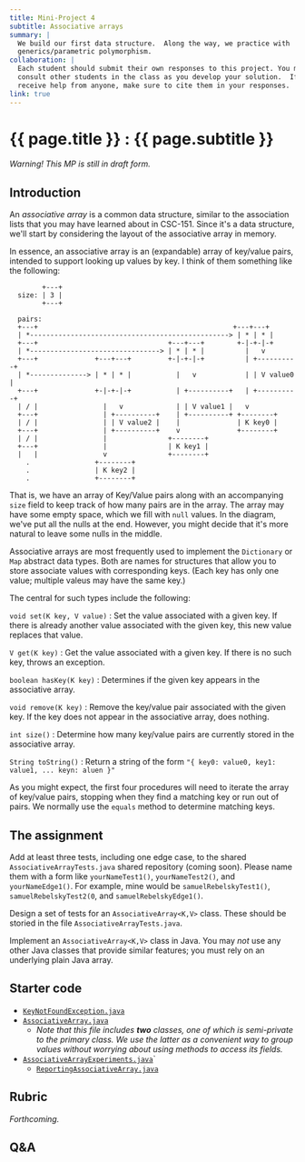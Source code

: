 ```yaml
---
title: Mini-Project 4
subtitle: Associative arrays
summary: |
  We build our first data structure.  Along the way, we practice with
  generics/parametric polymorphism.
collaboration: |
  Each student should submit their own responses to this project. You may
  consult other students in the class as you develop your solution.  If you
  receive help from anyone, make sure to cite them in your responses. 
link: true
---
```

# {{ page.title }} : {{ page.subtitle }}

_Warning!  This MP is still in draft form._

## Introduction

An _associative array_ is a common data structure, similar to the association lists that you may have learned about in CSC-151.  Since it's a data structure, we'll start by considering the layout of the associative array in memory.

In essence, an associative array is an (expandable) array of key/value pairs, intended to support looking up values by key.  I think of them something like the following:

```
        +---+
  size: | 3 |
        +---+
   
  pairs:
  +---+                                                +---+---+
  | *-------------------------------------------------> | * | * |
  +---+                                +---+---+        +-|-+-|-+
  | *--------------------------------> | * | * |          |   v 
  +---+              +---+---+         +-|-+-|-+          | +----------+
  | *--------------> | * | * |           |   v            | | V value0 |
  +---+              +-|-+-|-+           | +----------+   | +----------+
  | / |                |   v             | | V value1 |   v            
  +---+                | +----------+    | +----------+ +--------+  
  | / |                | | V value2 |    |              | K key0 |   
  +---+                | +----------+    v              +--------+      
  | / |                |               +--------+                   
  +---+                |               | K key1 |                   
  |   |                v               +--------+                   
    .                +--------+
    .                | K key2 |
    .                +--------+
```

That is, we have an array of Key/Value pairs along with an accompanying `size` field to keep track of how many pairs are in the array.  The array may have some empty space, which we fill with `null` values.  In the diagram, we've put all the nulls at the end.  However, you might decide that it's more natural to leave some nulls in the middle.

Associative arrays are most frequently used to implement the `Dictionary` or `Map` abstract data types.  Both are names for structures that allow you to store associate values with corresponding keys.  (Each key has only one value; multiple valeus may have the same key.)

The central for such types include the following:

`void set(K key, V value)`
  : Set the value associated with a given key.  If there is already another value associated with the given key, this new value replaces that value. 

`V get(K key)`
  : Get the value associated with a given key.  If there is no such key, throws an exception.

`boolean hasKey(K key)`
  : Determines if the given key appears in the associative array.

`void remove(K key)`
  : Remove the key/value pair associated with the given key.  If the key does not appear in the associative array, does nothing.

`int size()`
  : Determine how many key/value pairs are currently stored in the associative array.

`String toString()`
  : Return a string of the form `"{ key0: value0, key1: value1, ... keyn: aluen }"`

As you might expect, the first four procedures will need to iterate the array of key/value pairs, stopping when they find a matching key or run out of pairs.  We normally use the `equals` method to determine matching keys.

## The assignment

Add at least three tests, including one edge case, to the shared `AssociativeArrayTests.java` shared repository (coming soon).  Please name them with a form like `yourNameTest1()`, `yourNameTest2()`, and `yourNameEdge1()`.  For example, mine would be `samuelRebelskyTest1()`, `samuelRebelskyTest2(0`, and `samuelRebelskyEdge1()`.

Design a set of tests for an `AssociativeArray<K,V>` class.  These should be storied in the file `AssociativeArrayTests.java`.

Implement an `AssociativeArray<K,V>` class in Java.  You may _not_ use any other Java classes that provide similar features; you must rely on an underlying plain Java array.

## Starter code

* [`KeyNotFoundException.java`](../code/associative-arrays/structures/KeyNotFoundException.java)
* [`AssociativeArray.java`](../code/associative-arrays/structures/AssociativeArray.java)
    * _Note that this file includes **two** classes, one of which is semi-private to the primary class.  We use the latter as a convenient way to group values without worrying about using methods to access its fields._
* [`AssociativeArrayExperiments.java`](../code/associative-arrays/AssociativeArrayExperiments.java)` 
    * [`ReportingAssociativeArray.java`](../code/associative-arrays/ReportingAssociativeArray.java)
    
## Rubric

_Forthcoming._

## Q&A


